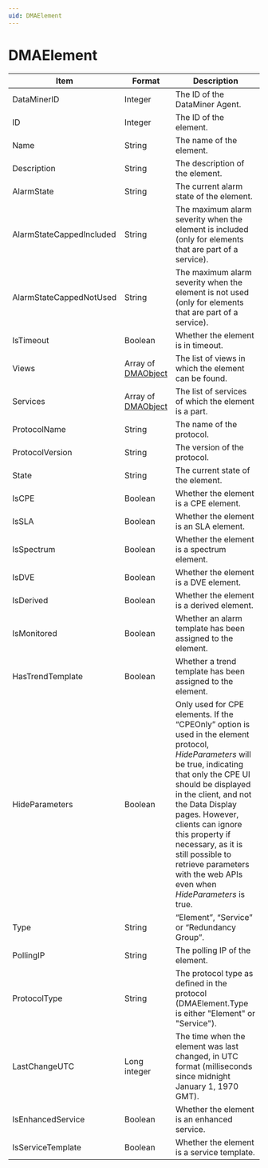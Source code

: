 ```yaml
---
uid: DMAElement
---
```


# DMAElement

| Item | Format | Description |
|--|--|--|
| DataMinerID | Integer | The ID of the DataMiner Agent. |
| ID | Integer | The ID of the element. |
| Name | String | The name of the element. |
| Description | String | The description of the element. |
| AlarmState | String | The current alarm state of the element. |
| AlarmStateCappedIncluded | String | The maximum alarm severity when the element is included (only for elements that are part of a service). |
| AlarmStateCappedNotUsed | String | The maximum alarm severity when the element is not used (only for elements that are part of a service). |
| IsTimeout | Boolean | Whether the element is in timeout. |
| Views | Array of [DMAObject](xref:DMAObject) | The list of views in which the element can be found. |
| Services | Array of [DMAObject](xref:DMAObject) | The list of services of which the element is a part. |
| ProtocolName | String | The name of the protocol. |
| ProtocolVersion | String | The version of the protocol. |
| State | String | The current state of the element. |
| IsCPE | Boolean | Whether the element is a CPE element. |
| IsSLA | Boolean | Whether the element is an SLA element. |
| IsSpectrum | Boolean | Whether the element is a spectrum element. |
| IsDVE | Boolean | Whether the element is a DVE element. |
| IsDerived | Boolean | Whether the element is a derived element. |
| IsMonitored | Boolean | Whether an alarm template has been assigned to the element. |
| HasTrendTemplate | Boolean | Whether a trend template has been assigned to the element. |
| HideParameters | Boolean | Only used for CPE elements. If the “CPEOnly” option is used in the element protocol, *HideParameters* will be true, indicating that only the CPE UI should be displayed in the client, and not the Data Display pages. However, clients can ignore this property if necessary, as it is still possible to retrieve parameters with the web APIs even when *HideParameters* is true. |
| Type | String | “Element”, “Service” or “Redundancy Group”. |
| PollingIP | String | The polling IP of the element. |
| ProtocolType | String | The protocol type as defined in the protocol (DMAElement.Type is either "Element" or "Service"). |
| LastChangeUTC | Long integer | The time when the element was last changed, in UTC format (milliseconds since midnight January 1, 1970 GMT). |
| IsEnhancedService | Boolean | Whether the element is an enhanced service. |
| IsServiceTemplate | Boolean | Whether the element is a service template. |
